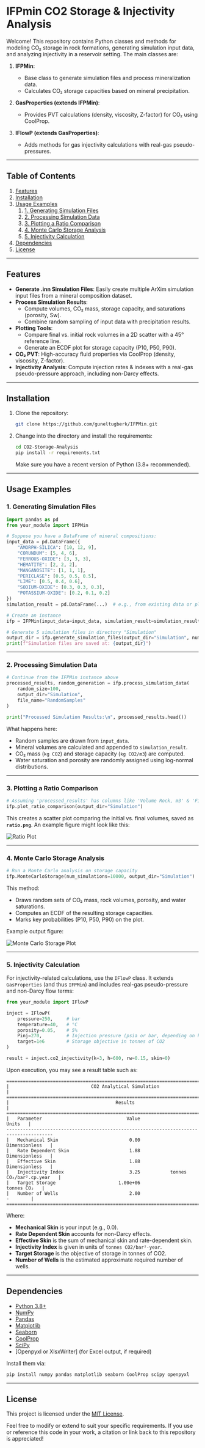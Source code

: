 # IFPmin CO2 Storage & Injectivity Analysis

Welcome! This repository contains Python classes and methods for modeling CO₂ storage in rock formations, generating simulation input data, and analyzing injectivity in a reservoir setting. The main classes are:

1. **IFPMin**:  
   - Base class to generate simulation files and process mineralization data.  
   - Calculates CO₂ storage capacities based on mineral precipitation.

2. **GasProperties (extends IFPMin)**:  
   - Provides PVT calculations (density, viscosity, Z-factor) for CO₂ using CoolProp.

3. **IFlowP (extends GasProperties)**:  
   - Adds methods for gas injectivity calculations with real-gas pseudo-pressures.

---

## Table of Contents

1. [Features](#features)  
2. [Installation](#installation)  
3. [Usage Examples](#usage-examples)  
   1. [1. Generating Simulation Files](#1-generating-simulation-files)  
   2. [2. Processing Simulation Data](#2-processing-simulation-data)  
   3. [3. Plotting a Ratio Comparison](#3-plotting-a-ratio-comparison)  
   4. [4. Monte Carlo Storage Analysis](#4-monte-carlo-storage-analysis)  
   5. [5. Injectivity Calculation](#5-injectivity-calculation)  
4. [Dependencies](#dependencies)  
5. [License](#license)

---

## Features

- **Generate .inn Simulation Files**: Easily create multiple ArXim simulation input files from a mineral composition dataset.  
- **Process Simulation Results**:  
  - Compute volumes, CO₂ mass, storage capacity, and saturations (porosity, Sw).  
  - Combine random sampling of input data with precipitation results.  
- **Plotting Tools**:  
  - Compare final vs. initial rock volumes in a 2D scatter with a 45° reference line.  
  - Generate an ECDF plot for storage capacity (P10, P50, P90).  
- **CO₂ PVT**: High-accuracy fluid properties via CoolProp (density, viscosity, Z-factor).  
- **Injectivity Analysis**: Compute injection rates & indexes with a real-gas pseudo-pressure approach, including non-Darcy effects.  

---

## Installation

1. Clone the repository:
   ```bash
   git clone https://github.com/guneltugberk/IFPMin.git
   ```
2. Change into the directory and install the requirements:
   ```bash
   cd CO2-Storage-Analysis
   pip install -r requirements.txt
   ```
   Make sure you have a recent version of Python (3.8+ recommended).

---

## Usage Examples

### 1. Generating Simulation Files

```python
import pandas as pd
from your_module import IFPMin

# Suppose you have a DataFrame of mineral compositions:
input_data = pd.DataFrame({
    "AMORPH-SILICA": [10, 12, 9],
    "CORUNDUM": [5, 4, 6],
    "FERROUS-OXIDE": [3, 3, 3],
    "HEMATITE": [2, 2, 2],
    "MANGANOSITE": [1, 1, 1],
    "PERICLASE": [0.5, 0.5, 0.5],
    "LIME": [0.5, 0.4, 0.6],
    "SODIUM-OXIDE": [0.3, 0.3, 0.3],
    "POTASSIUM-OXIDE": [0.2, 0.1, 0.2]
})
simulation_result = pd.DataFrame(...)  # e.g., from existing data or placeholders

# Create an instance
ifp = IFPMin(input_data=input_data, simulation_result=simulation_result)

# Generate 5 simulation files in directory "Simulation"
output_dir = ifp.generate_simulation_files(output_dir="Simulation", num_simulation=5)
print(f"Simulation files are saved at: {output_dir}")
```

---

### 2. Processing Simulation Data

```python
# Continue from the IFPMin instance above
processed_results, random_generation = ifp.process_simulation_data(
    random_size=100, 
    output_dir="Simulation",
    file_name="RandomSamples"
)

print("Processed Simulation Results:\n", processed_results.head())
```

What happens here:
- Random samples are drawn from `input_data`.
- Mineral volumes are calculated and appended to `simulation_result`.
- CO₂ mass (`kg CO2`) and storage capacity (`kg CO2/m3`) are computed.
- Water saturation and porosity are randomly assigned using log-normal distributions.

---

### 3. Plotting a Ratio Comparison

```python
# Assuming 'processed_results' has columns like 'Volume Rock, m3' & 'Final Volume Rock, m3'
ifp.plot_ratio_comparison(output_dir="Simulation")
```

This creates a scatter plot comparing the initial vs. final volumes, saved as **`ratio.png`**. An example figure might look like this:

![Ratio Plot](ratio.png)

---

### 4. Monte Carlo Storage Analysis

```python
# Run a Monte Carlo analysis on storage capacity
ifp.MonteCarloStorage(num_simulations=10000, output_dir="Simulation")
```

This method:
- Draws random sets of CO₂ mass, rock volumes, porosity, and water saturations.
- Computes an ECDF of the resulting storage capacities.
- Marks key probabilities (P10, P50, P90) on the plot.
  
Example output figure:

![Monte Carlo Storage Plot](output.png)

---

### 5. Injectivity Calculation

For injectivity-related calculations, use the `IFlowP` class. It extends `GasProperties` (and thus `IFPMin`) and includes real-gas pseudo-pressure and non-Darcy flow terms:

```python
from your_module import IFlowP

inject = IFlowP(
    pressure=250,     # bar
    temperature=40,   # °C
    porosity=0.05,    # 5%
    Pinj=270,         # Injection pressure (psia or bar, depending on how you're defining units)
    target=1e6        # Storage objective in tonnes of CO2
)

result = inject.co2_injectivity(k=3, h=600, rw=0.15, skin=0)
```

Upon execution, you may see a result table such as:

```
=======================================================================================
|                              CO2 Analytical Simulation                              |
=======================================================================================
|                                       Results                                       |
=======================================================================================
|   Parameter                               Value                             Units   |
---------------------------------------------------------------------------------------
|   Mechanical Skin                          0.00                     Dimensionless   |
|   Rate Dependent Skin                      1.88                     Dimensionless   |
|   Effective Skin                           1.88                     Dimensionless   |
|   Injectivity Index                        3.25           tonnes CO₂/bar².cp.year   |
|   Target Storage                       1.00e+06                        tonnes CO₂   |
|   Number of Wells                          2.00                            -        |
=======================================================================================
```

Where:
- **Mechanical Skin** is your input (e.g., 0.0).  
- **Rate Dependent Skin** accounts for non-Darcy effects.  
- **Effective Skin** is the sum of mechanical skin and rate-dependent skin.  
- **Injectivity Index** is given in units of `tonnes CO2/bar²·year`.
- **Target Storage** is the objective of storage in tonnes of CO2.
- **Number of Wells** is the estimated approximate required number of wells.

---

## Dependencies

- [Python 3.8+](https://www.python.org/downloads/)
- [NumPy](https://numpy.org/)
- [Pandas](https://pandas.pydata.org/)
- [Matplotlib](https://matplotlib.org/)
- [Seaborn](https://seaborn.pydata.org/)
- [CoolProp](https://github.com/CoolProp/CoolProp)
- [SciPy](https://scipy.org/)
- [Openpyxl or XlsxWriter] (for Excel output, if required)

Install them via:

```bash
pip install numpy pandas matplotlib seaborn CoolProp scipy openpyxl
```

---

## License

This project is licensed under the [MIT License](LICENSE).  

Feel free to modify or extend to suit your specific requirements. If you use or reference this code in your work, a citation or link back to this repository is appreciated!
